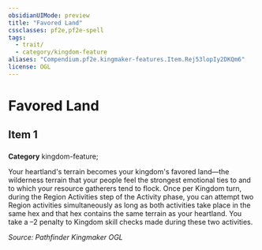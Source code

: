 ```yaml
---
obsidianUIMode: preview
title: "Favored Land"
cssclasses: pf2e,pf2e-spell
tags:
  - trait/
  - category/kingdom-feature
aliases: "Compendium.pf2e.kingmaker-features.Item.Rej53lopIy2DKQm6"
license: OGL
---
```

# Favored Land
## Item 1
### 

**Category** kingdom-feature; 




Your heartland's terrain becomes your kingdom's favored land—the wilderness terrain that your people feel the strongest emotional ties to and to which your resource gatherers tend to flock. Once per Kingdom turn, during the Region Activities step of the Activity phase, you can attempt two Region activities simultaneously as long as both activities take place in the same hex and that hex contains the same terrain as your heartland. You take a –2 penalty to Kingdom skill checks made during these two activities.

*Source: Pathfinder Kingmaker*
*OGL*